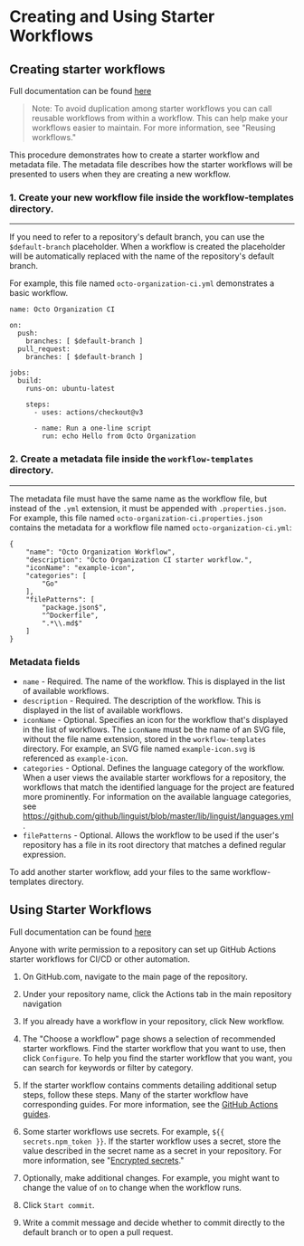 # Creating and Using Starter Workflows

## Creating starter workflows

Full documentation can be found [here](https://docs.github.com/en/actions/using-workflows/creating-starter-workflows-for-your-organization)

> Note: To avoid duplication among starter workflows you can call reusable workflows from within a workflow. This can help make your workflows easier to maintain. For more information, see "Reusing workflows."

This procedure demonstrates how to create a starter workflow and metadata file. The metadata file describes how the starter workflows will be presented to users when they are creating a new workflow.

### 1. Create your new workflow file inside the workflow-templates directory.  
---
If you need to refer to a repository's default branch, you can use the `$default-branch` placeholder. When a workflow is created the placeholder will be automatically replaced with the name of the repository's default branch.

For example, this file named `octo-organization-ci.yml` demonstrates a basic workflow.

```
name: Octo Organization CI

on:
  push:
    branches: [ $default-branch ]
  pull_request:
    branches: [ $default-branch ]

jobs:
  build:
    runs-on: ubuntu-latest

    steps:
      - uses: actions/checkout@v3

      - name: Run a one-line script
        run: echo Hello from Octo Organization
```

### 2. Create a metadata file inside the `workflow-templates` directory. 
--- 
The metadata file must have the same name as the workflow file, but instead of the `.yml` extension, it must be appended with `.properties.json`. For example, this file named `octo-organization-ci.properties.json` contains the metadata for a workflow file named `octo-organization-ci.yml`:
```
{
    "name": "Octo Organization Workflow",
    "description": "Octo Organization CI starter workflow.",
    "iconName": "example-icon",
    "categories": [
        "Go"
    ],
    "filePatterns": [
        "package.json$",
        "^Dockerfile",
        ".*\\.md$"
    ]
}
```

### Metadata fields
- `name` - Required. The name of the workflow. This is displayed in the list of available workflows.
- `description` - Required. The description of the workflow. This is displayed in the list of available workflows.
- `iconName` - Optional. Specifies an icon for the workflow that's displayed in the list of workflows. The `iconName` must be the name of an SVG file, without the file name extension, stored in the `workflow-templates` directory. For example, an SVG file named `example-icon.svg` is referenced as `example-icon`.
- `categories` - Optional. Defines the language category of the workflow. When a user views the available starter workflows for a repository, the workflows that match the identified language for the project are featured more prominently. For information on the available language categories, see https://github.com/github/linguist/blob/master/lib/linguist/languages.yml.
- `filePatterns` - Optional. Allows the workflow to be used if the user's repository has a file in its root directory that matches a defined regular expression.

To add another starter workflow, add your files to the same workflow-templates directory.

## Using Starter Workflows

Full documentation can be found [here](https://docs.github.com/en/actions/using-workflows/using-starter-workflows)

Anyone with write permission to a repository can set up GitHub Actions starter workflows for CI/CD or other automation.

1. On GitHub.com, navigate to the main page of the repository.

2. Under your repository name, click the
Actions tab in the main repository navigation

3. If you already have a workflow in your repository, click New workflow.

4. The "Choose a workflow" page shows a selection of recommended starter workflows. Find the starter workflow that you want to use, then click `Configure`. To help you find the starter workflow that you want, you can search for keywords or filter by category.

5. If the starter workflow contains comments detailing additional setup steps, follow these steps. Many of the starter workflow have corresponding guides. For more information, see the [GitHub Actions guides](https://docs.github.com/en/actions/guides).

6. Some starter workflows use secrets. For example, `${{ secrets.npm_token }}`. If the starter workflow uses a secret, store the value described in the secret name as a secret in your repository. For more information, see "[Encrypted secrets](https://docs.github.com/en/actions/security-guides/encrypted-secrets)."

7. Optionally, make additional changes. For example, you might want to change the value of `on` to change when the workflow runs.

8. Click `Start commit`.

9. Write a commit message and decide whether to commit directly to the default branch or to open a pull request.
